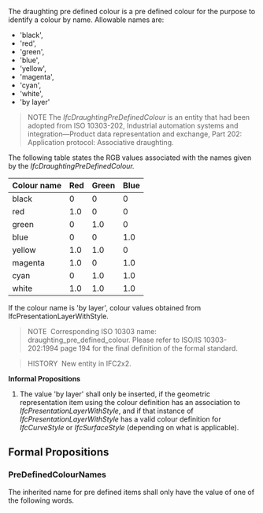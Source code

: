 The draughting pre defined colour is a pre defined colour for the purpose to identify a colour by name. Allowable names are:

* 'black',
* 'red',
* 'green',
* 'blue',
* 'yellow',
* 'magenta',
* 'cyan',
* 'white',
* 'by layer'


<!-- end of short definition -->

> NOTE The _IfcDraughtingPreDefinedColour_ is an entity that had been adopted from ISO 10303-202, Industrial automation systems and integration—Product data representation and exchange, Part 202: Application protocol: Associative draughting.

The following table states the RGB values associated with the names given by the _IfcDraughtingPreDefinedColour._

|Colour name|Red|Green|Blue|
|--- |--- |--- |--- |
|black|0|0|0|
|red|1.0|0|0|
|green|0|1.0|0|
|blue|0|0|1.0|
|yellow|1.0|1.0|0|
|magenta|1.0|0|1.0|
|cyan|0|1.0|1.0|
|white|1.0|1.0|1.0|

If the colour name is 'by layer', colour values obtained from IfcPresentationLayerWithStyle.

> NOTE  Corresponding ISO 10303 name: draughting_pre_defined_colour. Please refer to ISO/IS 10303-202:1994 page 194 for the final definition of the formal standard.

> HISTORY  New entity in IFC2x2.

**Informal Propositions**

1. The value 'by layer' shall only be inserted, if the geometric representation item using the colour definition has an association to _IfcPresentationLayerWithStyle_, and if that instance of _IfcPresentationLayerWithStyle_ has a valid colour definition for _IfcCurveStyle_ or _IfcSurfaceStyle_ (depending on what is applicable).

## Formal Propositions

### PreDefinedColourNames
The inherited name for pre defined items shall only have the value of one of the following words.
